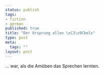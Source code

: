 ```yaml
--- 
status: publish
tags: 
- fiction
- german
published: true
title: "Der Ursprung allen \xC3\x9Cbels"
type: post
meta: 
  tags: ""
layout: post
---
```

... war, als die Amöben das Sprechen lernten.
